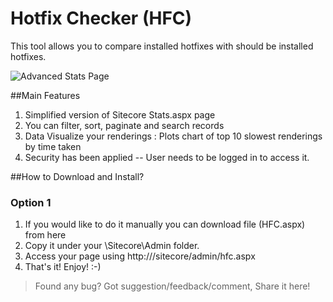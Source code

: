 Hotfix Checker (HFC)
=============
This tool allows you to compare installed hotfixes with should be installed hotfixes.

![Advanced Stats Page](https://sitecorebasics.files.wordpress.com/2015/11/statsv2-firstcut.gif "Sitecore Advanced Stats Page")


##Main Features

1. Simplified version of Sitecore Stats.aspx page
2. You can filter, sort, paginate and search records 
3. Data Visualize your renderings : Plots chart of top 10 slowest renderings by time taken
4. Security has been applied -- User needs to be logged in to access it.

##How to Download and Install?

### Option 1
1. If you would like to do it manually you can download file (HFC.aspx) from here
2. Copy it under your <WEBROOT>\Sitecore\Admin folder.
3. Access your page using  http://<YOURHOSTNAME>/sitecore/admin/hfc.aspx
4. That's it! Enjoy! :-)

>Found any bug? Got suggestion/feedback/comment, Share it here!
